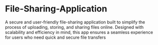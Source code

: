 # File-Sharing-Application
A secure and user-friendly file-sharing application built to simplify the process of uploading, storing, and sharing files online. Designed with scalability and efficiency in mind, this app ensures a seamless experience for users who need quick and secure file transfers
